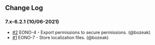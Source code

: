 ## Change Log

### 7.x-6.2.1 (10/06-2021)
- [#2](https://github.com/easySuite/bibliofil_common/pull/2) EONO-4 - Export permissions to secure permissions. (@bozeak)
- [#1](https://github.com/easySuite/bibliofil_common/pull/1) EONO-7 - Store localization files. (@bozeak)